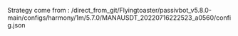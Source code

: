 Strategy come from : /direct_from_git/Flyingtoaster/passivbot_v5.8.0-main/configs/harmony/1m/5.7.0/MANAUSDT_20220716222523_a0560/config.json